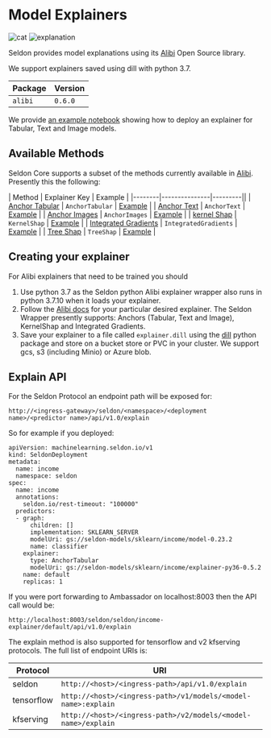 # Model Explainers

![cat](cat.png)
![explanation](cat_explanation.png)

Seldon provides model explanations using its [Alibi](https://github.com/SeldonIO/alibi)  Open Source library.

We support explainers saved using dill with python 3.7.

| Package | Version |
| ------ | ----- |
| `alibi` | `0.6.0` |


We provide [an example notebook](../examples/explainer_examples.html) showing how to deploy an explainer for Tabular, Text and Image models.


## Available Methods

Seldon Core supports a subset of the methods currently available in [Alibi](https://github.com/SeldonIO/alibi). Presently this the following:


| Method | Explainer Key | Example |
|--------|---------------|---------||
| [Anchor Tabular](https://docs.seldon.io/projects/alibi/en/latest/methods/Anchors.html) | `AnchorTabular` | [Example](https://docs.seldon.io/projects/seldon-core/en/latest/examples/explainer_examples.html#Income-Prediction-Model-with-Anchors-Explainer) |
| [Anchor Text](https://docs.seldon.io/projects/alibi/en/latest/methods/Anchors.html) | `AnchorText` | [Example](https://docs.seldon.io/projects/seldon-core/en/latest/examples/explainer_examples.html#Movie-Sentiment-Model) |
| [Anchor Images](https://docs.seldon.io/projects/alibi/en/latest/methods/Anchors.html) | `AnchorImages` | [Example](https://docs.seldon.io/projects/seldon-core/en/latest/examples/explainer_examples.html#Tensorflow-CIFAR10-Model) |
| [kernel Shap](https://docs.seldon.io/projects/alibi/en/latest/methods/KernelSHAP.html) | `KernelShap` | [Example](https://docs.seldon.io/projects/seldon-core/en/latest/examples/explainer_examples.html#Wine-Prediction-Model-with-Shap-Explainer) |
| [Integrated Gradients](https://docs.seldon.io/projects/alibi/en/latest/methods/IntegratedGradients.html) | `IntegratedGradients` | [Example](https://docs.seldon.io/projects/seldon-core/en/latest/examples/explainer_examples.html#MNIST-Model-with-Integrated-Gradients-Explainer) |
| [Tree Shap](https://docs.seldon.io/projects/alibi/en/latest/methods/TreeSHAP.html) | `TreeShap` | [Example](https://docs.seldon.io/projects/seldon-core/en/latest/examples/explainer_examples.html#XGBoost-Model-with-TreeShap-Explainer) |

## Creating your explainer

For Alibi explainers that need to be trained you should

 1. Use python 3.7 as the Seldon python Alibi explainer wrapper also runs in python 3.7.10 when it loads your explainer.
 1. Follow the [Alibi docs](https://docs.seldon.io/projects/alibi/en/latest/index.html) for your particular desired explainer. The Seldon Wrapper presently supports: Anchors (Tabular, Text and Image), KernelShap and Integrated Gradients.
 1. Save your explainer to a file called `explainer.dill` using the [dill](https://pypi.org/project/dill/) python package and store on a bucket store or PVC in your cluster. We support gcs, s3 (including Minio) or Azure blob.


## Explain API

For the Seldon Protocol an endpoint path will be exposed for:

```
http://<ingress-gateway>/seldon/<namespace>/<deployment name>/<predictor name>/api/v1.0/explain
```

So for example if you deployed:

```
apiVersion: machinelearning.seldon.io/v1
kind: SeldonDeployment
metadata:
  name: income
  namespace: seldon
spec:
  name: income
  annotations:
    seldon.io/rest-timeout: "100000"
  predictors:
  - graph:
      children: []
      implementation: SKLEARN_SERVER
      modelUri: gs://seldon-models/sklearn/income/model-0.23.2
      name: classifier
    explainer:
      type: AnchorTabular
      modelUri: gs://seldon-models/sklearn/income/explainer-py36-0.5.2
    name: default
    replicas: 1
```

If you were port forwarding to Ambassador on localhost:8003 then the API call would be:

```
http://localhost:8003/seldon/seldon/income-explainer/default/api/v1.0/explain
```

The explain method is also supported for tensorflow and v2 kfserving protocols. The full list of endpoint URIs is:

| Protocol | URI |
| ------ | ----- |
| seldon | `http://<host>/<ingress-path>/api/v1.0/explain` |
| tensorflow | `http://<host>/<ingress-path>/v1/models/<model-name>:explain` |
| kfserving | `http://<host>/<ingress-path>/v2/models/<model-name>/explain` |



